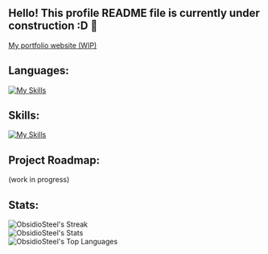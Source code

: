 ## Hello! This profile README file is currently under construction :D 🚧

[My portfolio website (WIP)](https://obsidiosteel.github.io/Portfolio-Website/)

## Languages:
[![My Skills](https://skillicons.dev/icons?i=py,java,html)](https://skillicons.dev)

## Skills:
[![My Skills](https://skillicons.dev/icons?i=blender,github,vscode,notion)](https://skillicons.dev)

## Project Roadmap:
(work in progress)

## Stats:
![ObsidioSteel's Streak](https://github-readme-streak-stats.herokuapp.com/?user=ObsidioSteel&theme=vue-dark&hide_border=true)
<br>
![ObsidioSteel's Stats](https://github-readme-stats.vercel.app/api?username=ObsidioSteel&theme=vue-dark&show_icons=true&hide_border=true&count_private=true)
<br>
![ObsidioSteel's Top Languages](https://github-readme-stats.vercel.app/api/top-langs/?username=ObsidioSteel&theme=vue-dark&show_icons=true&hide_border=true&layout=compact)
